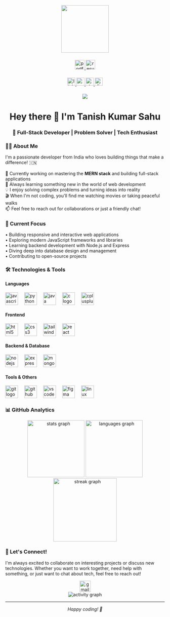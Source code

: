 <div align="center">
  <img height="150" src="https://media.giphy.com/media/M9gbBd9nbDrOTu1Mqx/giphy.gif"  />
</div>

###

<div align="center">
  <a href="https://tanish-kumar-sahu-portfolio.vercel.app/" target="_blank">
    <img src="https://img.shields.io/static/v1?message=Portfolio&logo=internetexplorer&label=&color=0078D4&logoColor=white&labelColor=&style=for-the-badge" height="30" alt="portfolio"  />
  </a>
  <a href="https://drive.google.com/file/d/1dFZRzTcQO6liYs15galECjEfk3hpxYRK/view">
    <img src="https://img.shields.io/static/v1?message=Resume&logo=microsoftword&label=&color=2B579A&logoColor=white&labelColor=&style=for-the-badge" height="30" alt="resume"  />
  </a>
</div>

###

<div align="center">
  <a href="https://www.linkedin.com/in/tanishkumarsahu/" target="_blank">
    <img src="https://img.shields.io/static/v1?message=LinkedIn&logo=linkedin&label=&color=0077B5&logoColor=white&labelColor=&style=for-the-badge" height="25" alt="linkedin logo"  />
  </a>
  <a href="https://medium.com/@tanishkumarsahu" target="_blank">
    <img src="https://img.shields.io/static/v1?message=Medium&logo=medium&label=&color=12100E&logoColor=white&labelColor=&style=for-the-badge" height="25" alt="medium logo"  />
  </a>
  <a href="https://stackoverflow.com/users/30427072/tanish-kumar-sahu" target="_blank">
    <img src="https://img.shields.io/static/v1?message=Stackoverflow&logo=stackoverflow&label=&color=FE7A16&logoColor=white&labelColor=&style=for-the-badge" height="25" alt="stackoverflow logo"  />
  </a>
  <a href="https://discord.gg/vhC3K66R" target="_blank">
    <img src="https://img.shields.io/static/v1?message=Discord&logo=discord&label=&color=7289DA&logoColor=white&labelColor=&style=for-the-badge" height="25" alt="discord logo"  />
  </a>
</div>

###

<div align="center">
  <img src="https://visitor-badge.laobi.icu/badge?page_id=tanishkumarsahu.tanishkumarsahu&"  />
</div>

###

<h1 align="center">Hey there 👋 I'm Tanish Kumar Sahu</h1>

<h3 align="center">🚀 Full-Stack Developer | Problem Solver | Tech Enthusiast</h3>

###

<h3 align="left">👨‍💻 About Me</h3>

<p align="left">
I'm a passionate developer from India who loves building things that make a difference! 🇮🇳<br><br>
🔭 Currently working on mastering the <strong>MERN stack</strong> and building full-stack applications<br>
🌱 Always learning something new in the world of web development<br>
💡 I enjoy solving complex problems and turning ideas into reality<br>
🎬 When I'm not coding, you'll find me watching movies or taking peaceful walks<br>
📫 Feel free to reach out for collaborations or just a friendly chat!
</p>

###

<h3 align="left">🎯 Current Focus</h3>

<p align="left">
• Building responsive and interactive web applications<br>
• Exploring modern JavaScript frameworks and libraries<br>
• Learning backend development with Node.js and Express<br>
• Diving deep into database design and management<br>
• Contributing to open-source projects
</p>

###

<h3 align="left">🛠 Technologies & Tools</h3>

<h4 align="left">Languages</h4>
<div align="left">
  <img src="https://cdn.jsdelivr.net/gh/devicons/devicon/icons/javascript/javascript-original.svg" height="40" alt="javascript logo"  />
  <img width="12" />
  <img src="https://cdn.jsdelivr.net/gh/devicons/devicon/icons/python/python-original.svg" height="40" alt="python logo"  />
  <img width="12" />
  <img src="https://cdn.jsdelivr.net/gh/devicons/devicon/icons/java/java-original.svg" height="40" alt="java logo"  />
  <img width="12" />
  <img src="https://cdn.jsdelivr.net/gh/devicons/devicon/icons/c/c-original.svg" height="40" alt="c logo"  />
  <img width="12" />
  <img src="https://cdn.jsdelivr.net/gh/devicons/devicon/icons/cplusplus/cplusplus-original.svg" height="40" alt="cplusplus logo"  />
</div>

<h4 align="left">Frontend</h4>
<div align="left">
  <img src="https://cdn.jsdelivr.net/gh/devicons/devicon/icons/html5/html5-original.svg" height="40" alt="html5 logo"  />
  <img width="12" />
  <img src="https://cdn.jsdelivr.net/gh/devicons/devicon/icons/css3/css3-original.svg" height="40" alt="css3 logo"  />
  <img width="12" />
  <img src="https://cdn.jsdelivr.net/gh/devicons/devicon/icons/tailwindcss/tailwindcss-original-wordmark.svg" height="40" alt="tailwindcss logo"  />
  <img width="12" />
  <img src="https://cdn.jsdelivr.net/gh/devicons/devicon/icons/react/react-original.svg" height="40" alt="react logo"  />
</div>

<h4 align="left">Backend & Database</h4>
<div align="left">
  <img src="https://cdn.jsdelivr.net/gh/devicons/devicon/icons/nodejs/nodejs-original.svg" height="40" alt="nodejs logo"  />
  <img width="12" />
  <img src="https://cdn.jsdelivr.net/gh/devicons/devicon/icons/express/express-original.svg" height="40" alt="express logo"  />
  <img width="12" />
  <img src="https://cdn.jsdelivr.net/gh/devicons/devicon/icons/mongodb/mongodb-original.svg" height="40" alt="mongodb logo"  />
</div>

<h4 align="left">Tools & Others</h4>
<div align="left">
  <img src="https://cdn.jsdelivr.net/gh/devicons/devicon/icons/git/git-original.svg" height="40" alt="git logo"  />
  <img width="12" />
  <img src="https://cdn.jsdelivr.net/gh/devicons/devicon/icons/github/github-original.svg" height="40" alt="github logo"  />
  <img width="12" />
  <img src="https://cdn.jsdelivr.net/gh/devicons/devicon/icons/vscode/vscode-original.svg" height="40" alt="vscode logo"  />
  <img width="12" />
  <img src="https://cdn.jsdelivr.net/gh/devicons/devicon/icons/figma/figma-original.svg" height="40" alt="figma logo"  />
  <img width="12" />
  <img src="https://cdn.jsdelivr.net/gh/devicons/devicon/icons/linux/linux-original.svg" height="40" alt="linux logo"  />
</div>

###

<h3 align="left">📊 GitHub Analytics</h3>

<div align="center">
  <img src="https://github-readme-stats.vercel.app/api?username=tanishkumarsahu&theme=dark&hide_border=false&include_all_commits=false&count_private=false" height="180" alt="stats graph" />
  <img src="https://github-readme-stats.vercel.app/api/top-langs?username=tanishkumarsahu&locale=en&hide_title=false&layout=compact&card_width=320&langs_count=8&theme=dark&hide_border=false&order=2" height="180" alt="languages graph"  />
</div>

<div align="center">
  <img src="https://streak-stats.demolab.com?user=tanishkumarsahu&locale=en&mode=daily&theme=dark&hide_border=false&border_radius=5&order=3" height="200" alt="streak graph"  />
</div>

###


###

<h3 align="left">🤝 Let's Connect!</h3>

<p align="left">
I'm always excited to collaborate on interesting projects or discuss new technologies. Whether you want to work together, need help with something, or just want to chat about tech, feel free to reach out!
</p>

<div align="center">
  <a href="mailto:tanishsahu9331@gmail.com">
    <img src="https://img.shields.io/static/v1?message=Email&logo=gmail&label=&color=D14836&logoColor=white&labelColor=&style=for-the-badge" height="35" alt="gmail logo"  />
  </a>
</div>

<div align="center">
  <img src="https://github-readme-activity-graph.vercel.app/graph?username=tanishkumarsahu&theme=react-dark&hide_border=true" alt="activity graph" />
</div>

---

<div align="center">
  <i>Happy coding! 🚀</i>
</div>
